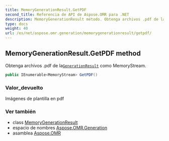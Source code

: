 ```yaml
---
title: MemoryGenerationResult.GetPDF
second_title: Referencia de API de Aspose.OMR para .NET
description: MemoryGenerationResult método. Obtenga archivos .pdf de laGenerationResult como MemoryStream.
type: docs
weight: 40
url: /es/net/aspose.omr.generation/memorygenerationresult/getpdf/
---
```

## MemoryGenerationResult.GetPDF method

Obtenga archivos .pdf de la[`GenerationResult`](../../generationresult/) como MemoryStream.

```csharp
public IEnumerable<MemoryStream> GetPDF()
```

### Valor_devuelto

Imágenes de plantilla en pdf

### Ver también

* class [MemoryGenerationResult](../)
* espacio de nombres [Aspose.OMR.Generation](../../memorygenerationresult/)
* asamblea [Aspose.OMR](../../../)


